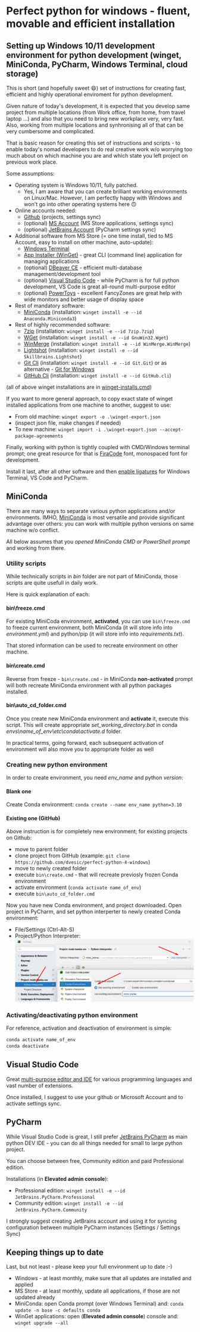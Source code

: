 
# Perfect python for windows - fluent, movable and efficient installation

## Setting up Windows 10/11 development environment for python development (winget, MiniConda, PyCharm, Windows Terminal, cloud storage)

This is short (and hopefully sweet :smile:) set of instructions for creating fast, efficient and highly operational enviroment for python development.

Given nature of today's development, it is expected that you develop same project from multiple locations (from Work office, from home, from travel laptop ...) and also that you need to bring new workplace very, very fast. Also, working from multiple locations and synhronising all of that can be very cumbersome and complicated.

That is basic reason for creating this set of instructions and scripts - to enable today's nomad developers to do real creative work w/o worrying too much about on which machine you are and which state you left project on previous work place.

Some assumptions:

* Operating system is Windows 10/11, fully patched.
  * Yes, I am aware that you can create brilliant working environments on Linux/Mac. However, I am perfectly happy with Windows and won't go into other operating systems here :upside_down_face:
* Online accounts needed:
  * [Github](https://github.com/) (projects, settings sync)
  * (optional) [MS Account](https://account.microsoft.com/account/manage-my-account) (MS Store applications, settings sync)
  * (optional) [JetBrains Account](https://account.jetbrains.com/) (PyCharm settings sync)
* Additional software from MS Store (= one time install, tied to MS Account, easy to install on other machine, auto-update):
  * [Windows Terminal](https://www.microsoft.com/store/productId/9N0DX20HK701)
  * [App Installer (WinGet)](https://www.microsoft.com/store/productId/9NBLGGH4NNS1) - great CLI (command line) application for managing applications
  * (optional) [DBeaver CE](https://www.microsoft.com/store/productId/9PNKDR50694P) - efficient multi-database management/development tool
  * (optional) [Visual Studio Code](https://apps.microsoft.com/store/detail/XP9KHM4BK9FZ7Q) - while PyCharm is for full python development, VS Code is great all-round multi-purpose editor
  * (optional) [PowerToys](https://apps.microsoft.com/store/detail/XP89DCGQ3K6VLD) - excellent FancyZones are great help with wide monitors and better usage of display space
* Rest of mandatory software:
  * [MiniConda](https://docs.conda.io/en/latest/miniconda.html) (installation: `winget install -e --id Anaconda.Miniconda3`)
* Rest of highly recommended software:
  * [7zip](https://www.7-zip.org/) (installation: `winget install -e --id 7zip.7zip`)
  * [WGet](https://eternallybored.org/misc/wget/) (installation: `winget install -e --id GnuWin32.Wget`)
  * [WinMerge](https://winmerge.org/) (installation: `winget install -e --id WinMerge.WinMerge`)
  * [Lightshot](https://app.prntscr.com/en/) (installation: `winget install -e --id Skillbrains.Lightshot`)
  * [Git Cli](https://git-scm.com/download/win) (installation: `winget install -e --id Git.Git`) or as alternative - [Git for Windows](https://gitforwindows.org)
  * [GitHub Cli](https://cli.github.com/) (installation: `winget install -e --id GitHub.cli`)

(all of above winget installations are in [winget-installs.cmd](./winget-installs.cmd))

If you want to more general approach, to copy exact state of winget installed applications from one machine to another, suggest to use:

* From old machine: `winget export -o .\winget-export.json`
* (inspect json file, make changes if needed)
* To new machine: `winget import -i .\winget-export.json --accept-package-agreements`

Finally, working with python is tightly coupled with CMD/Windows terminal prompt; one great resource for that is [FiraCode](https://github.com/tonsky/FiraCode) font, monospaced font for development.

Install it last, after all other software and then [enable ligatures](https://github.com/tonsky/FiraCode/wiki#enabling-ligatures) for Windows Terminal, VS Code and PyCharm.

## MiniConda

There are many ways to separate various python applications and/or environments. IMHO, [MiniConda](https://docs.conda.io/en/latest/miniconda.html) is most versatile and provide significant advantage over others: you can work with multiple python versions on same machine w/o conflict.

All below assumes that you *opened MiniConda CMD or PowerShell prompt* and working from there.

### Utility scripts

While technically scripts in *bin* folder are not part of MiniConda, those scripts are quite usefull in daily work.

Here is quick explanation of each:

#### bin\freeze.cmd

For existing MiniCoda environment, **activated**, you can use `bin\freeze.cmd` to freeze current environment, both MiniConda (it will store info into *environment.yml*) and python/pip (it will store info into *requirements.txt*).

That stored information can be used to recreate environment on other machine.

#### bin\create.cmd

Reverse from freeze - `bin\create.cmd` - in MiniConda **non-activated** prompt will both recreate MiniConda environment with all python packages installed.

#### bin\auto_cd_folder.cmd

Once you create new MiniConda environment and **activate** it, execute this script. This will create appropriate *set_working_directory.bat* in conda *envs\name_of_env\etc\conda\activate.d* folder.

In practical terms, going forward, each subsequent activation of environment will also move you to appropriate folder as well

### Creating new python environment

In order to create environment, you need *env_name* and python *version*:

#### Blank one

Create Conda environment:
`conda create --name env_name python=3.10`

#### Existing one (GitHub)

Above instruction is for completely new environment; for existing projects on Github:

* move to parent folder
* clone project from GitHub (example: `git clone https://github.com/dvesic/perfect-python-4-windows`)
* move to newly created folder
* execute `bin\create.cmd` - that will recreate previosly frozen Conda environment
* activate environment (`conda activate name_of_env`)
* execute `bin\auto_cd_folder.cmd`

Now you have new Conda environment, and project downloaded. Open project in PyCharm, and set python interperter to newly created Conda environment:

* File/Settings (Ctrl-Alt-S)
* Project/Python Interpreter:
![Adding newly created Conda environment to PyCharm project](assets/pycharm-adding-new-conda-interpereter.jpg)

### Activating/deactivating python environment

For reference, activation and deactivation of environment is simple:

```bat
conda activate name_of_env
conda deactivate
```

## Visual Studio Code

Great [multi-purpose editor and IDE](https://code.visualstudio.com/) for various programming languages and vast number of extensions.

Once installed, I suggest to use your github or Microsoft Account and to activate settings sync.

## PyCharm

While Visual Studio Code is great, I still prefer [JetBrains PyCharm](https://www.jetbrains.com/pycharm/) as main python DEV IDE - you can do all things needed for small to large python project.

You can choose between free, Community edition and paid Professional edition. 

Installations (in **Elevated admin console**):

* Professional edition: `winget install -e --id JetBrains.PyCharm.Professional`
* Community edition: `winget install -e --id JetBrains.PyCharm.Community`

I strongly suggest creating JetBrains account and using it for syncing configuration between multiple PyCharm instances (Settings / Settings Sync)

## Keeping things up to date

Last, but not least - please keep your full environment up to date :-)

* Windows - at least monthly, make sure that all updates are installed and applied
* MS Store - at least monthly, update all applications, if those are not updated already
* MiniConda: open Conda prompt (over Windows Terminal) and: `conda update -n base -c defaults conda`
* WinGet applications: open (**Elevated admin console**) console and: `winget upgrade --all`
